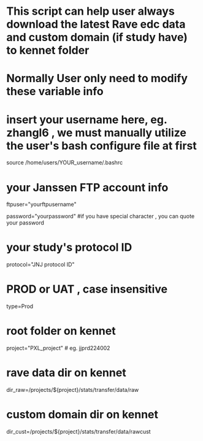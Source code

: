 # This script can help user always download the latest Rave edc data and custom domain (if study have) to kennet folder

#  Normally User only need to modify these variable info 

# insert your username here, eg. zhangl6 , we must manually utilize the user's bash configure file at first
source /home/users/YOUR_username/.bashrc   
# your Janssen FTP account info
ftpuser="yourftpusername"

password="yourpassword"                    #if you have special character , you can quote your password

# your study's protocol ID
protocol="JNJ protocol ID"
#  PROD or UAT  , case insensitive
type=Prod
#  root folder on kennet
project="PXL_project"                      # eg.   jjprd224002
#  rave data dir on kennet
dir_raw=/projects/${project}/stats/transfer/data/raw
#  custom domain dir on kennet
dir_cust=/projects/${project}/stats/transfer/data/rawcust
